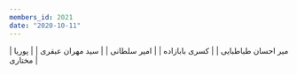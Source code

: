 ```yaml
---
members_id: 2021
date: "2020-10-11"
---
```


| میر احسان طباطبایی |
| کسری بابازاده      |
| امیر سلطانی        |
| سید مهران عبقری    |
| پوریا مختاری       |
